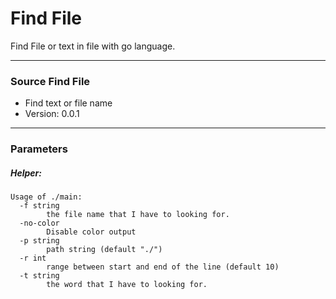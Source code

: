 # Find File #

Find File or text in file with go language.

-----------------------

### Source Find File ###

* Find text or file name 
* Version: 0.0.1

-----------------------

### Parameters 
##### Helper: 
```
Usage of ./main:
  -f string
    	the file name that I have to looking for.
  -no-color
    	Disable color output
  -p string
    	path string (default "./")
  -r int
    	range between start and end of the line (default 10)
  -t string
    	the word that I have to looking for.
```